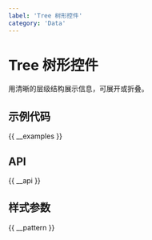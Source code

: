 ```yaml
---
label: 'Tree 树形控件'
category: 'Data'
---
```


# Tree 树形控件

用清晰的层级结构展示信息，可展开或折叠。

## 示例代码

{{ __examples }}

## API

{{ __api }}

## 样式参数

{{ __pattern }}
